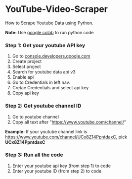 # YouTube-Video-Scraper
How to Scrape Youtube Data using Python.


**Note:** Use <a href="https://colab.research.google.com/">google colab</a> to run python code

### Step 1: Get your youtube API key
1. Go to <a href="https://console.developers.google.com/">console.developers.google.com</a>
2. Create project
3. Select project
4. Search for youtube data api v3
5. Enable api
6. Go to Credentials in left nav.
7. Cretae Credentials and select api key
8. Copy api key

### Step 2: Get youtube channel ID
1. Go to youtube channel
2. Copy all text after "https://www.youtube.com/channel/"

**Example:** If your youtube channel link is https://www.youtube.com/channel/UCx8Z14PpntdaxC, pick **UCx8Z14PpntdaxC**

### Step 3: Run all the code
1. Enter your youtube api key (from step 1) to code
2. Enter your youtube ID (from step 2) to code
